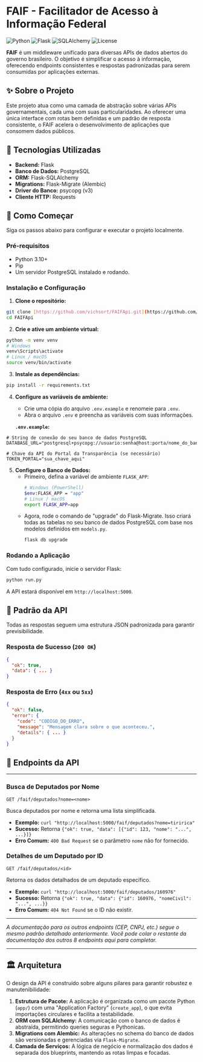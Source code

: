 # FAIF - Facilitador de Acesso à Informação Federal

![Python](https://img.shields.io/badge/Python-3.11+-blue.svg)
![Flask](https://img.shields.io/badge/Flask-3.0-black.svg)
![SQLAlchemy](https://img.shields.io/badge/SQLAlchemy-2.0-orange.svg)
![License](https://img.shields.io/badge/License-MIT-green.svg)

**FAIF** é um middleware unificado para diversas APIs de dados abertos do governo brasileiro. O objetivo é simplificar o acesso à informação, oferecendo endpoints consistentes e respostas padronizadas para serem consumidas por aplicações externas.

## ✨ Sobre o Projeto

Este projeto atua como uma camada de abstração sobre várias APIs governamentais, cada uma com suas particularidades. Ao oferecer uma única interface com rotas bem definidas e um padrão de resposta consistente, o FAIF acelera o desenvolvimento de aplicações que consomem dados públicos.

## 🚀 Tecnologias Utilizadas

* **Backend:** Flask
* **Banco de Dados:** PostgreSQL
* **ORM:** Flask-SQLAlchemy
* **Migrations:** Flask-Migrate (Alembic)
* **Driver do Banco:** psycopg (v3)
* **Cliente HTTP:** Requests

## 🏁 Como Começar

Siga os passos abaixo para configurar e executar o projeto localmente.

### Pré-requisitos

* Python 3.10+
* Pip
* Um servidor PostgreSQL instalado e rodando.

### Instalação e Configuração

1.  **Clone o repositório:**
```bash
git clone [https://github.com/vichsort/FAIFApi.git](https://github.com/vichsort/FAIFApi.git)
cd FAIFApi
```

2.  **Crie e ative um ambiente virtual:**
```bash
python -m venv venv
# Windows
venv\Scripts\activate
# Linux / macOS
source venv/bin/activate
```

3.  **Instale as dependências:**
```bash
pip install -r requirements.txt
```

4.  **Configure as variáveis de ambiente:**
    * Crie uma cópia do arquivo `.env.example` e renomeie para `.env`.
    * Abra o arquivo `.env` e preencha as variáveis com suas informações.

    **`.env.example`:**
```env
# String de conexão do seu banco de dados PostgreSQL
DATABASE_URL="postgresql+psycopg://usuario:senha@host:porta/nome_do_banco"

# Chave da API do Portal da Transparência (se necessário)
TOKEN_PORTAL="sua_chave_aqui"
```

5.  **Configure o Banco de Dados:**
    * Primeiro, defina a variável de ambiente `FLASK_APP`:
        ```bash
        # Windows (PowerShell)
        $env:FLASK_APP = "app"
        # Linux / macOS
        export FLASK_APP=app
        ```
    * Agora, rode o comando de "upgrade" do Flask-Migrate. Isso criará todas as tabelas no seu banco de dados PostgreSQL com base nos modelos definidos em `models.py`.
        ```bash
        flask db upgrade
        ```

### Rodando a Aplicação

Com tudo configurado, inicie o servidor Flask:

```bash
python run.py
````

A API estará disponível em `http://localhost:5000`.

## 📖 Padrão da API

Todas as respostas seguem uma estrutura JSON padronizada para garantir previsibilidade.

### Resposta de Sucesso (`200 OK`)

```json
{
  "ok": true,
  "data": { ... }
}
```

### Resposta de Erro (`4xx` ou `5xx`)

```json
{
  "ok": false,
  "error": {
    "code": "CODIGO_DO_ERRO",
    "message": "Mensagem clara sobre o que aconteceu.",
    "details": { ... } 
  }
}
```

## 🔗 Endpoints da API

-----

### Busca de Deputados por Nome

`GET /faif/deputados?nome=<nome>`

Busca deputados por nome e retorna uma lista simplificada.

  * **Exemplo:** `curl "http://localhost:5000/faif/deputados?nome=tiririca"`
  * **Sucesso:** Retorna `{"ok": true, "data": [{"id": 123, "nome": "...", ...}]}`
  * **Erro Comum:** `400 Bad Request` se o parâmetro `nome` não for fornecido.

### Detalhes de um Deputado por ID

`GET /faif/deputados/<id>`

Retorna os dados detalhados de um deputado específico.

  * **Exemplo:** `curl "http://localhost:5000/faif/deputados/160976"`
  * **Sucesso:** Retorna `{"ok": true, "data": {"id": 160976, "nomeCivil": "...", ...}}`
  * **Erro Comum:** `404 Not Found` se o ID não existir.

-----

*A documentação para os outros endpoints (CEP, CNPJ, etc.) segue o mesmo padrão detalhado anteriormente.*
*Você pode colar o restante da documentação dos outros 8 endpoints aqui para completar.*

-----

## 🏛️ Arquitetura

O design da API é construído sobre alguns pilares para garantir robustez e manutenibilidade:

1.  **Estrutura de Pacote:** A aplicação é organizada como um pacote Python (`app/`) com uma "Application Factory" (`create_app`), o que evita importações circulares e facilita a testabilidade.
2.  **ORM com SQLAlchemy:** A comunicação com o banco de dados é abstraída, permitindo queries seguras e Pythonicas.
3.  **Migrations com Alembic:** As alterações no schema do banco de dados são versionadas e gerenciadas via `Flask-Migrate`.
4.  **Camada de Serviços:** A lógica de negócio e normalização dos dados é separada dos blueprints, mantendo as rotas limpas e focadas.
